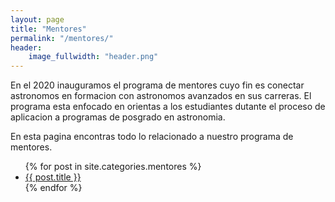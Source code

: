 ```yaml
---
layout: page
title: "Mentores"
permalink: "/mentores/"
header:
    image_fullwidth: "header.png"
---
```


En el 2020 inauguramos el programa de mentores cuyo fin es conectar 
astronomos en formacion con astronomos avanzados en sus carreras. El programa
esta enfocado en orientas a los estudiantes dutante el proceso de aplicacion a
programas de posgrado en astronomia.  

En esta pagina encontras todo lo relacionado a nuestro programa de mentores.

<ul>
    {% for post in site.categories.mentores %}
    <li><a href="{{ site.url }}{{ site.baseurl }}{{ post.url }}">{{ post.title }}</a></li>
    {% endfor %}
</ul>
